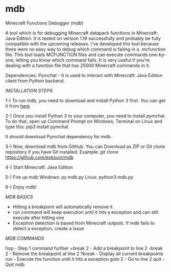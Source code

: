 # mdb
Minecraft Functions Debugger *(mdb)*

A tool which is for debugging Minecraft datapack functions in Minecraft: Java Edition. It is tested on version 1.19 successfully and probably be fully compatible with the upcoming releases.
I've developed this tool because there were no easy way to debug which command is failing in a .mcfunction file. This tool loads MCFUNCTION files and can execute commands one-by-one, letting you know which command fails. It is very useful if you're dealing with a function file that has 25000 Minecraft commands in it.

Dependencies:
Pymchat - It is used to interact with Minecraft: Java Edition client from Python backend.

*INSTALLATION STEPS:*

1-) To run mdb, you need to download and install Python 3 first. You can get it from <a href="https://www.python.org/downloads/">here</a>

2-) Once you install Python 3 to your computer, you need to install pymchat. To do that, open up Command Prompt on Windows, Terminal on Linux and type this:
pip3 install pymchat

It should download Pymchat dependency for mdb.

3-) Now, download mdb from GitHub. You can Download as ZIP or Git clone repository if you have Git installed.
Example: git clone https://github.com/eoksum/mdb

4-) Start Minecraft: Java Edition

5-) Fire up mdb
Windows: py mdb.py
Linux: python3 mdb.py

6-) Enjoy mdb!

*MDB BASICS*

- Hitting a breakpoint will automatically remove it
- run command will keep execution until it hits a exception and can still execute after hitting one
- Exception detection is based from Minecraft outputs. If mdb fails to detect a exception, create a issue

*MDB COMMANDS*

hop      - Step 1 command further
+break 2 - Add a breakpoint to line 2
-break 2 - Remove the breakpoint at line 2
?break   - Display all current breakpoints
run      - Execute the function until it hits a exception
goto 2   - Go to line 2
quit     - Quit mdb